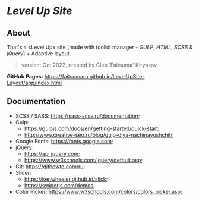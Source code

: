 # **_Level Up Site_**

## About
That's a «Level Up» site [made with toolkit manager - _GULP_, _HTML_, _SCSS_ & _jQuery_] + Adaptive layout.

> version: Oct 2022, created by Gleb 'Faitsuma' Kiryakov

__GitHub Pages:__ https://faitsumaru.github.io/LevelUpSite-Layout/app/index.html


## Documentation
* SCSS / SASS: https://sass-scss.ru/documentation;
* Gulp: 
    * https://gulpjs.com/docs/en/getting-started/quick-start;
    * http://www.creative-seo.ru/blog/gulp-dlya-nachinayushchih;
* Google Fonts: https://fonts.google.com;
* jQuery: 
    * https://api.jquery.com;
    * https://www.w3schools.com/jquery/default.asp;
* Git: https://githowto.com/ru;
* Slider: 
    * https://kenwheeler.github.io/slick;
    * https://swiperjs.com/demos;
* Color Picker: https://www.w3schools.com/colors/colors_picker.asp;